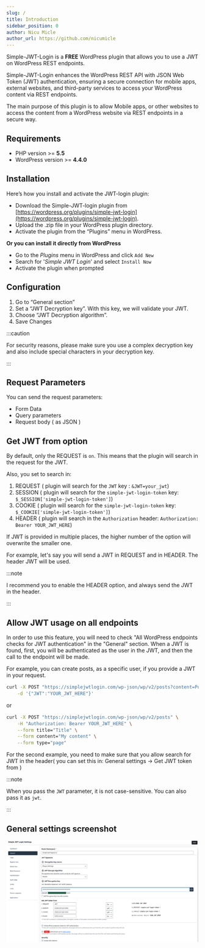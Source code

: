 ```yaml
---
slug: /
title: Introduction
sidebar_position: 0
author: Nicu Micle
author_url: https://github.com/nicumicle
---
```


Simple-JWT-Login is a **FREE** WordPress plugin that allows you to use a JWT on WordPress REST endpoints.

Simple-JWT-Login enhances the WordPress REST API with JSON Web Token (JWT) authentication, ensuring a secure connection for mobile apps, external websites, and third-party services to access your WordPress content via REST endpoints.

The main purpose of this plugin is to allow Mobile apps, or other websites to access the content from a WordPress website via REST endpoints in a secure way.

## Requirements

- PHP version >= **5.5**
- WordPress version >= **4.4.0** 


## Installation
Here’s how you install and activate the JWT-login plugin:

- Download the Simple-JWT-login plugin from [https://wordpress.org/plugins/simple-jwt-login](https://wordpress.org/plugins/simple-jwt-login). 
- Upload the .zip file in your WordPress plugin directory.
- Activate the plugin from the “Plugins” menu in WordPress.


<b>Or you can install it directly from WordPress</b>

- Go to the *Plugins* menu in WordPress and click `Add New`
- Search for '*Simple JWT Login*' and select `Install Now`
- Activate the plugin when prompted


## Configuration

1. Go to “General section”
2. Set a “JWT Decryption key”. With this key, we will validate your JWT.
3. Choose “JWT Decryption algorithm”.
4. Save Changes

:::caution

For security reasons, please make sure you use a complex decryption key and also include special characters in your decryption key.

:::

## Request Parameters

You can send the request parameters:
 - Form Data
 - Query parameters
 - Request body ( as JSON )
 

## Get JWT from option
By default, only the REQUEST is `on`.  This means that the plugin will search in the request for the JWT. 

Also, you set to search in: 
1. REQUEST ( plugin will search for the `JWT` key : `&JWT=your_jwt`)
2. SESSION ( plugin will search for the `simple-jwt-login-token` key:  `$_SESSION['simple-jwt-login-token']`)
3. COOKIE ( plugin will search for the `simple-jwt-login-token` key: `$_COOKIE['simple-jwt-login-token']`)
4. HEADER ( plugin will search in the `Authorization` header: `Authorization: Bearer YOUR_JWT_HERE`)

If JWT is provided in multiple places, the higher number of the option will overwrite the smaller one.

For example, let's say you will send a JWT in REQUEST and in HEADER. The header JWT will be used. 

:::note

I recommend you to enable the HEADER option, and always send the JWT in the header.

:::

## Allow JWT usage on all endpoints
 
In order to use this feature, you will need to check "All WordPress endpoints checks for JWT authentication" in the "General" section.
When a JWT is found, first, you will be authenticated as the user in the JWT, and then the call to the endpoint will be made.

For example, you can create posts, as a specific user, if you provide a JWT in your request.

```bash
curl -X POST "https://simplejwtlogin.com/wp-json/wp/v2/posts?content=PostContent&title=PostTitle" \
    -d '{"JWT":"YOUR_JWT_HERE"}'
```

or 

```bash
curl -X POST "https://simplejwtlogin.com/wp-json/wp/v2/posts" \
    -H "Authorization: Bearer YOUR_JWT_HERE" \
    --form title="Title" \
    --form content="My content" \
    --form type="page"
```

For the second example, you need to make sure that you allow search for JWT in the header( you can set this in: General settings -> Get JWT token from )

:::note

When you pass the `JWT` parameter, it is not case-sensitive. You can also pass it as `jwt`.

:::

## General settings screenshot

![](https://github.com/nicumicle/simple-jwt-login/blob/master/wordpress.org/assets/screenshot-2.png?raw=true)


